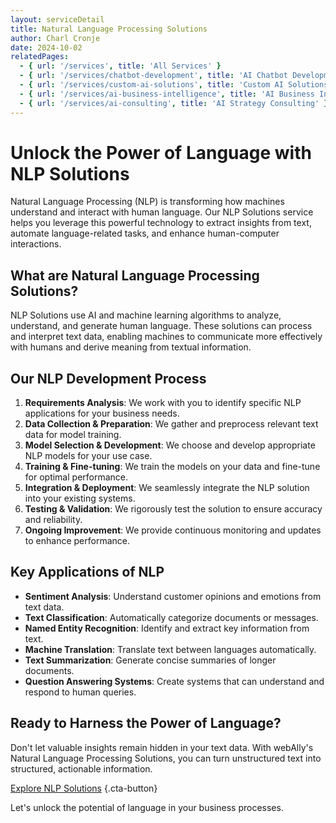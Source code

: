 ```yaml
---
layout: serviceDetail
title: Natural Language Processing Solutions
author: Charl Cronje
date: 2024-10-02
relatedPages:
  - { url: '/services', title: 'All Services' }
  - { url: '/services/chatbot-development', title: 'AI Chatbot Development' }
  - { url: '/services/custom-ai-solutions', title: 'Custom AI Solutions' }
  - { url: '/services/ai-business-intelligence', title: 'AI Business Intelligence' }
  - { url: '/services/ai-consulting', title: 'AI Strategy Consulting' }
---
```


# Unlock the Power of Language with NLP Solutions

Natural Language Processing (NLP) is transforming how machines understand and interact with human language. Our NLP Solutions service helps you leverage this powerful technology to extract insights from text, automate language-related tasks, and enhance human-computer interactions.

## What are Natural Language Processing Solutions?

NLP Solutions use AI and machine learning algorithms to analyze, understand, and generate human language. These solutions can process and interpret text data, enabling machines to communicate more effectively with humans and derive meaning from textual information.

## Our NLP Development Process

1. **Requirements Analysis**: We work with you to identify specific NLP applications for your business needs.
2. **Data Collection & Preparation**: We gather and preprocess relevant text data for model training.
3. **Model Selection & Development**: We choose and develop appropriate NLP models for your use case.
4. **Training & Fine-tuning**: We train the models on your data and fine-tune for optimal performance.
5. **Integration & Deployment**: We seamlessly integrate the NLP solution into your existing systems.
6. **Testing & Validation**: We rigorously test the solution to ensure accuracy and reliability.
7. **Ongoing Improvement**: We provide continuous monitoring and updates to enhance performance.

## Key Applications of NLP

- **Sentiment Analysis**: Understand customer opinions and emotions from text data.
- **Text Classification**: Automatically categorize documents or messages.
- **Named Entity Recognition**: Identify and extract key information from text.
- **Machine Translation**: Translate text between languages automatically.
- **Text Summarization**: Generate concise summaries of longer documents.
- **Question Answering Systems**: Create systems that can understand and respond to human queries.

## Ready to Harness the Power of Language?

Don't let valuable insights remain hidden in your text data. With webAlly's Natural Language Processing Solutions, you can turn unstructured text into structured, actionable information.

[Explore NLP Solutions](#cta-nlp-consultation) {.cta-button}

Let's unlock the potential of language in your business processes.